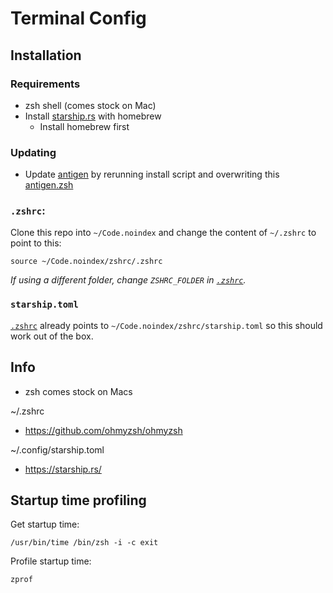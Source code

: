 # Terminal Config

## Installation

### Requirements

- zsh shell (comes stock on Mac)
- Install [starship.rs](https://starship.rs/) with homebrew
  - Install homebrew first

### Updating

- Update [antigen](https://github.com/zsh-users/antigen) by rerunning install script and overwriting this [antigen.zsh](./antigen.zsh)

### `.zshrc`:

Clone this repo into `~/Code.noindex` and change the content of `~/.zshrc` to point to this:

```
source ~/Code.noindex/zshrc/.zshrc
```

_If using a different folder, change `ZSHRC_FOLDER` in [`.zshrc`](./.zshrc)._

### `starship.toml`

[`.zshrc`](./.zshrc) already points to `~/Code.noindex/zshrc/starship.toml` so this should work out of the box.

## Info

- zsh comes stock on Macs

~/.zshrc

- https://github.com/ohmyzsh/ohmyzsh

~/.config/starship.toml

- https://starship.rs/

## Startup time profiling

Get startup time:

```
/usr/bin/time /bin/zsh -i -c exit
```

Profile startup time:

```
zprof
```
